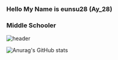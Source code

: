 ### Hello My Name is eunsu28 (Ay_28)
### Middle Schooler

![header](https://capsule-render.vercel.app/api?type=wave&color=auto&height=300&section=header&text=capsule%20render&fontSize=90)

![Anurag's GitHub stats](https://github-readme-stats.vercel.app/api?username=eunsu28&&show_icons=true&theme=onedark)
